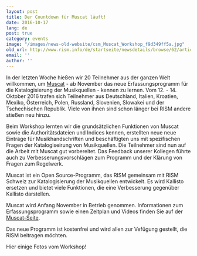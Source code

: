 ```yaml
---
layout: post
title: Der Countdown für Muscat läuft!
date: 2016-10-17
lang: de
post: true
category: events
image: "/images/news-old-website/csm_Muscat_Workshop_f9d349ff5a.jpg"
old_url: http://www.rism.info/de/startseite/newsdetails/browse/62/article/64/countdown-to-muscat.html
email: ''
author: ''
---
```



In der letzten Woche hießen wir 20 Teilnehmer aus der ganzen Welt willkommen, um [Muscat](/de/community/muscat.html) - ab November das neue Erfassungsprogramm für die Katalogisierung der Musikquellen - kennen zu lernen. Vom 12. - 14. Oktober 2016 trafen sich Teilnehmer aus Deutschland, Italien, Kroatien, Mexiko, Österreich, Polen, Russland, Slovenien, Slowakei und der Tschechischen Republik. Viele von ihnen sind schon länger bei RISM andere stießen neu hinzu.

Beim Workshop lernten wir die grundsätzlichen Funktionen von Muscat sowie die Authoritätsdateien und Indices kennen, erstellten neue neue Einträge für Musikhandschriften und beschäftigten uns mit spezifischen Fragen der Katalogiseirung von Musikquellen. Die Teilnehmer sind nun auf die Arbeit mit Muscat gut vorbereitet. Das Feedback unserer Kollegen führte auch zu Verbesserungsvorschlägen zum Programm und der Klärung von Fragen zum Regelwerk.

Muscat ist ein Open Source-Programm, das RISM gemeinsam mit RISM Schweiz zur Katalogisierung der Musikquellen entwickelt. Es wird Kallisto ersetzen und bietet viele Funktionen, die eine Verbesserung gegenüber Kallisto darstellen.

Muscat wird Anfang November in Betrieb genommen. Informationen zum Erfassungsprogramm sowie einen Zeitplan und Videos finden Sie auf der [Muscat-Seite](/de/community/muscat.html).

Das neue Programm ist kostenfrei und wird allen zur Vefügung gestellt, die RISM beitragen möchten.

Hier einige Fotos vom Workshop!



<script>
(function(d, s, id) {
var js, fjs = d.getElementsByTagName(s)[0];
if (d.getElementById(id))
return;
js = d.createElement(s);
js.id = id;
js.src = "//connect.facebook.net/en_US/all.js#xfbml=1";
fjs.parentNode.insertBefore(js, fjs);
}(document, 'script', 'facebook-jssdk'));
</script>





<script type="text/javascript">var switchTo5x=true;</script><script type="text/javascript" src="http://w.sharethis.com/button/buttons.js"></script><script type="text/javascript">stLight.options({publisher: "9b601438-1ce1-49d8-bfd7-9cff5df54c17", doNotHash: false, doNotCopy: false, hashAddressBar: false});</script>